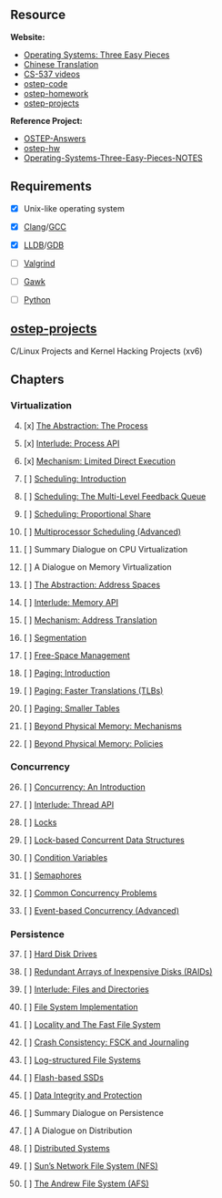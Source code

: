 ## Resource
**Website:**
- [Operating Systems: Three Easy Pieces](https://pages.cs.wisc.edu/~remzi/OSTEP) 
- [Chinese Translation](https://github.com/remzi-arpacidusseau/ostep-translations)
- [CS-537 videos](https://pages.cs.wisc.edu/~remzi/Classes/537/Spring2018/Discussion/videos.html)
- [ostep-code](https://github.com/remzi-arpacidusseau/ostep-code)  
- [ostep-homework](https://github.com/remzi-arpacidusseau/ostep-homework)  
- [ostep-projects](https://github.com/remzi-arpacidusseau/ostep-projects)

**Reference Project:**
- [OSTEP-Answers](https://github.com/jzplp/OSTEP-Answers)
- [ostep-hw](https://github.com/CornPrincess/ostep-hw)
- [Operating-Systems-Three-Easy-Pieces-NOTES](https://github.com/CornPrincess/Operating-Systems-Three-Easy-Pieces-NOTES)

## Requirements

- [x] Unix-like operating system

- [x] [Clang](https://clang.llvm.org)/[GCC](https://gcc.gnu.org)

- [x] [LLDB](https://lldb.llvm.org)/[GDB](https://www.gnu.org/software/gdb)

- [ ] [Valgrind](https://valgrind.org)

- [ ] [Gawk](https://www.gnu.org/software/gawk)

- [ ] [Python](https://www.python.org)


## [ostep-projects](./projects)

C/Linux Projects and Kernel Hacking Projects (xv6)

## Chapters

### Virtualization

4. [x] [The Abstraction: The Process](./Chapter-04)

5. [x] [Interlude: Process API](./Chapter-05)

6. [x] [Mechanism: Limited Direct Execution](./Chapter-06)

7. [ ] [Scheduling: Introduction](./7)

8. [ ] [Scheduling: The Multi-Level Feedback Queue](./8)

9. [ ] [Scheduling: Proportional Share](./9)

10. [ ] [Multiprocessor Scheduling (Advanced)](./10)

11. [ ] Summary Dialogue on CPU Virtualization

12. [ ] A Dialogue on Memory Virtualization

13. [ ] [The Abstraction: Address Spaces](./13)

14. [ ] [Interlude: Memory API](./14)

15. [ ] [Mechanism: Address Translation](./15)

16. [ ] [Segmentation](./16)

17. [ ] [Free-Space Management](./17)

18. [ ] [Paging: Introduction](./18)

19. [ ] [Paging: Faster Translations (TLBs)](./19)

20. [ ] [Paging: Smaller Tables](./20)

21. [ ] [Beyond Physical Memory: Mechanisms](./21)

22. [ ] [Beyond Physical Memory: Policies](./22)

### Concurrency

26. [ ] [Concurrency: An Introduction](./26)

27. [ ] [Interlude: Thread API](./27)

28. [ ] [Locks](./28)

29. [ ] [Lock-based Concurrent Data Structures](./29)

30. [ ] [Condition Variables](./30)

31. [ ] [Semaphores](./31)

32. [ ] [Common Concurrency Problems](./32)

33. [ ] [Event-based Concurrency (Advanced)](./33)

### Persistence

37. [ ] [Hard Disk Drives](./37)

38. [ ] [Redundant Arrays of Inexpensive Disks (RAIDs)](./38)

39. [ ] [Interlude: Files and Directories](./39)

40. [ ] [File System Implementation](./40)

41. [ ] [Locality and The Fast File System](./41)

42. [ ] [Crash Consistency: FSCK and Journaling](./42)

43. [ ] [Log-structured File Systems](./43)

44. [ ] [Flash-based SSDs](./44)

45. [ ] [Data Integrity and Protection](./45)

46. [ ] Summary Dialogue on Persistence

47. [ ] A Dialogue on Distribution

48. [ ] [Distributed Systems](./48)

49. [ ] [Sun’s Network File System (NFS)](./49)

50. [ ] [The Andrew File System (AFS)](./50)
